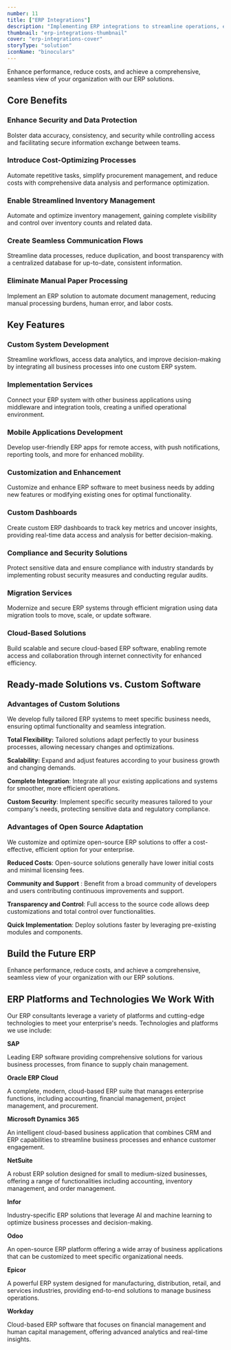 ```yaml
---
number: 11
title: ["ERP Integrations"]
description: "Implementing ERP integrations to streamline operations, enhance efficiency, and support strategic business goals."
thumbnail: "erp-integrations-thumbnail"
cover: "erp-integrations-cover"
storyType: "solution"
iconName: "binoculars"
---
```


Enhance performance, reduce costs, and achieve a comprehensive, seamless view of your organization with our ERP solutions.

## Core Benefits

### Enhance Security and Data Protection

Bolster data accuracy, consistency, and security while controlling access and facilitating secure information exchange between teams.

### Introduce Cost-Optimizing Processes

Automate repetitive tasks, simplify procurement management, and reduce costs with comprehensive data analysis and performance optimization.

### Enable Streamlined Inventory Management

Automate and optimize inventory management, gaining complete visibility and control over inventory counts and related data.

### Create Seamless Communication Flows

Streamline data processes, reduce duplication, and boost transparency with a centralized database for up-to-date, consistent information.

### Eliminate Manual Paper Processing

Implement an ERP solution to automate document management, reducing manual processing burdens, human error, and labor costs.

## Key Features

### Custom System Development

Streamline workflows, access data analytics, and improve decision-making by integrating all business processes into one custom ERP system.

### Implementation Services

Connect your ERP system with other business applications using middleware and integration tools, creating a unified operational environment.

### Mobile Applications Development

Develop user-friendly ERP apps for remote access, with push notifications, reporting tools, and more for enhanced mobility.

### Customization and Enhancement

Customize and enhance ERP software to meet business needs by adding new features or modifying existing ones for optimal functionality.

### Custom Dashboards

Create custom ERP dashboards to track key metrics and uncover insights, providing real-time data access and analysis for better decision-making.

### Compliance and Security Solutions

Protect sensitive data and ensure compliance with industry standards by implementing robust security measures and conducting regular audits.

### Migration Services

Modernize and secure ERP systems through efficient migration using data migration tools to move, scale, or update software.

### Cloud-Based Solutions

Build scalable and secure cloud-based ERP software, enabling remote access and collaboration through internet connectivity for enhanced efficiency.

## Ready-made Solutions vs. Custom Software

### Advantages of Custom Solutions

We develop fully tailored ERP systems to meet specific business needs, ensuring optimal functionality and seamless integration.

**Total Flexibility:** Tailored solutions adapt perfectly to your business processes, allowing necessary changes and optimizations.

**Scalability:** Expand and adjust features according to your business growth and changing demands.

**Complete Integration**: Integrate all your existing applications and systems for smoother, more efficient operations.

**Custom Security**: Implement specific security measures tailored to your company's needs, protecting sensitive data and regulatory compliance.

### Advantages of Open Source Adaptation

We customize and optimize open-source ERP solutions to offer a cost-effective, efficient option for your enterprise.

**Reduced Costs**: Open-source solutions generally have lower initial costs and minimal licensing fees.

**Community and Support** : Benefit from a broad community of developers and users contributing continuous improvements and support.

**Transparency and Control**: Full access to the source code allows deep customizations and total control over functionalities.

**Quick Implementation**: Deploy solutions faster by leveraging pre-existing modules and components.

## Build the Future ERP

Enhance performance, reduce costs, and achieve a comprehensive, seamless view of your organization with our ERP solutions.

## ERP Platforms and Technologies We Work With

Our ERP consultants leverage a variety of platforms and cutting-edge technologies to meet your enterprise's needs. Technologies and platforms we use include:

**SAP**

Leading ERP software providing comprehensive solutions for various business processes, from finance to supply chain management.

**Oracle ERP Cloud**

A complete, modern, cloud-based ERP suite that manages enterprise functions, including accounting, financial management, project management, and procurement.

**Microsoft Dynamics 365**

An intelligent cloud-based business application that combines CRM and ERP capabilities to streamline business processes and enhance customer engagement.

**NetSuite**

A robust ERP solution designed for small to medium-sized businesses, offering a range of functionalities including accounting, inventory management, and order management.

**Infor**

Industry-specific ERP solutions that leverage AI and machine learning to optimize business processes and decision-making.

**Odoo**

An open-source ERP platform offering a wide array of business applications that can be customized to meet specific organizational needs.

**Epicor**

A powerful ERP system designed for manufacturing, distribution, retail, and services industries, providing end-to-end solutions to manage business operations.

**Workday**

Cloud-based ERP software that focuses on financial management and human capital management, offering advanced analytics and real-time insights.
